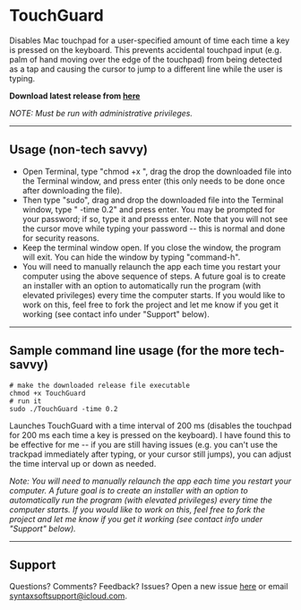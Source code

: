 # TouchGuard

Disables Mac touchpad for a user-specified amount of time each time a key is pressed on the keyboard. This prevents accidental touchpad input (e.g. palm of hand moving over the edge of the touchpad) from being detected as a tap and causing the cursor to jump to a different line while the user is typing.

**Download latest release from [here](https://github.com/thesyntaxinator/TouchGuard/releases)**

*NOTE: Must be run with administrative privileges.*

----------------
## Usage (non-tech savvy)
- Open Terminal, type "chmod +x ", drag the drop the downloaded file into the Terminal window, and press enter (this only needs to be done once after downloading the file).
- Then type "sudo", drag and drop the downloaded file into the Terminal window, type " -time 0.2" and press enter. You may be prompted for your password; if so, type it and presss enter. Note that you will not see the cursor move while typing your password -- this is normal and done for security reasons.
- Keep the terminal window open. If you close the window, the program will exit. You can hide the window by typing "command-h".
- You will need to manually relaunch the app each time you restart your computer using the above sequence of steps. A future goal is to create an installer with an option to automatically run the program (with elevated privileges) every time the computer starts. If you would like to work on this, feel free to fork the project and let me know if you get it working (see contact info under "Support" below).

------------------
## Sample command line usage (for the more tech-savvy)
```
# make the downloaded release file executable
chmod +x TouchGuard
# run it
sudo ./TouchGuard -time 0.2
```

Launches TouchGuard with a time interval of 200 ms (disables the touchpad for 200 ms each time a key is pressed on the keyboard). I have found this to be effective for me -- if you are still having issues (e.g. you can't use the trackpad immediately after typing, or your cursor still jumps), you can adjust the time interval up or down as needed.

*Note: You will need to manually relaunch the app each time you restart your computer. A future goal is to create an installer with an option to automatically run the program (with elevated privileges) every time the computer starts. If you would like to work on this, feel free to fork the project and let me know if you get it working (see contact info under "Support" below).*

----------------
## Support
Questions? Comments? Feedback? Issues? Open a new issue [here](https://github.com/thesyntaxinator/TouchGuard/issues) or email syntaxsoftsupport@icloud.com.

